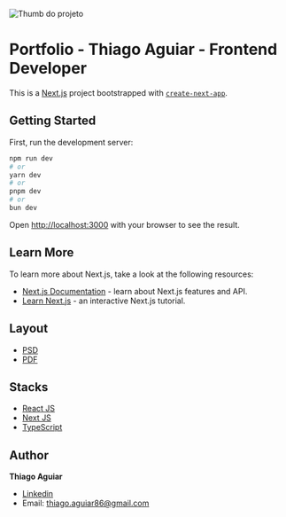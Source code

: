 ![Thumb do projeto](https://oithi.com.br/thumb.jpg)

# Portfolio - Thiago Aguiar - Frontend Developer

This is a [Next.js](https://nextjs.org) project bootstrapped with [`create-next-app`](https://nextjs.org/docs/app/api-reference/cli/create-next-app).

## Getting Started

First, run the development server:

```bash
npm run dev
# or
yarn dev
# or
pnpm dev
# or
bun dev
```

Open [http://localhost:3000](http://localhost:3000) with your browser to see the result.


## Learn More

To learn more about Next.js, take a look at the following resources:

- [Next.js Documentation](https://nextjs.org/docs) - learn about Next.js features and API.
- [Learn Next.js](https://nextjs.org/learn) - an interactive Next.js tutorial.


## Layout

- [PSD](https://oithi.com.br/portfolio.psd)
- [PDF](https://oithi.com.br/portfolio.pdf)


## Stacks

- [React JS](https://react.dev/)
- [Next JS](https://nextjs.org/)
- [TypeScript](https://www.typescriptlang.org/)


## Author

**Thiago Aguiar**
- [Linkedin](https://www.linkedin.com/in/oithi)
- Email: thiago.aguiar86@gmail.com